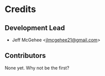 Credits
=======

Development Lead
----------------

-   Jeff McGehee &lt;<jlmcgehee21@gmail.com>&gt;

Contributors
------------

None yet. Why not be the first?
